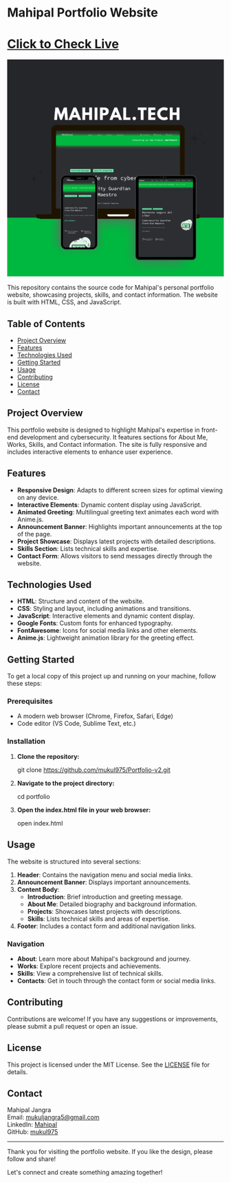 
# Mahipal Portfolio Website

<h1><a href="https://mahipal.tech/"> Click to Check Live</a></h1>
<img src="assets/Mockup.png"><br>

This repository contains the source code for Mahipal's personal portfolio website, showcasing projects, skills, and contact information. The website is built with HTML, CSS, and JavaScript.

## Table of Contents

- [Project Overview](#project-overview)
- [Features](#features)
- [Technologies Used](#technologies-used)
- [Getting Started](#getting-started)
- [Usage](#usage)
- [Contributing](#contributing)
- [License](#license)
- [Contact](#contact)

## Project Overview

This portfolio website is designed to highlight Mahipal's expertise in front-end development and cybersecurity. It features sections for About Me, Works, Skills, and Contact information. The site is fully responsive and includes interactive elements to enhance user experience.

## Features

- **Responsive Design**: Adapts to different screen sizes for optimal viewing on any device.
- **Interactive Elements**: Dynamic content display using JavaScript.
- **Animated Greeting**: Multilingual greeting text animates each word with Anime.js.
- **Announcement Banner**: Highlights important announcements at the top of the page.
- **Project Showcase**: Displays latest projects with detailed descriptions.
- **Skills Section**: Lists technical skills and expertise.
- **Contact Form**: Allows visitors to send messages directly through the website.

## Technologies Used

- **HTML**: Structure and content of the website.
- **CSS**: Styling and layout, including animations and transitions.
- **JavaScript**: Interactive elements and dynamic content display.
- **Google Fonts**: Custom fonts for enhanced typography.
- **FontAwesome**: Icons for social media links and other elements.
- **Anime.js**: Lightweight animation library for the greeting effect.

## Getting Started

To get a local copy of this project up and running on your machine, follow these steps:

### Prerequisites

- A modern web browser (Chrome, Firefox, Safari, Edge)
- Code editor (VS Code, Sublime Text, etc.)

### Installation

1. **Clone the repository:**
   

   git clone https://github.com/mukul975/Portfolio-v2.git


3. **Navigate to the project directory:**

  
   cd portfolio
  

5. **Open the index.html file in your web browser:**

    
   open index.html

## Usage

The website is structured into several sections:

1. **Header**: Contains the navigation menu and social media links.
2. **Announcement Banner**: Displays important announcements.
3. **Content Body**: 
   - **Introduction**: Brief introduction and greeting message.
   - **About Me**: Detailed biography and background information.
   - **Projects**: Showcases latest projects with descriptions.
   - **Skills**: Lists technical skills and areas of expertise.
4. **Footer**: Includes a contact form and additional navigation links.

### Navigation

- **About**: Learn more about Mahipal's background and journey.
- **Works**: Explore recent projects and achievements.
- **Skills**: View a comprehensive list of technical skills.
- **Contacts**: Get in touch through the contact form or social media links.

## Contributing

Contributions are welcome! If you have any suggestions or improvements, please submit a pull request or open an issue.

## License

This project is licensed under the MIT License. See the [LICENSE](LICENSE) file for details.

## Contact

Mahipal Jangra  
Email: [mukuljangra5@gmail.com](mailto:mukuljangra5@gmail.com)  
LinkedIn: [Mahipal](https://www.linkedin.com/in/mahipal975/)  
GitHub: [mukul975](https://github.com/mukul975)  

---

Thank you for visiting the portfolio website. If you like the design, please follow and share!

Let's connect and create something amazing together!
